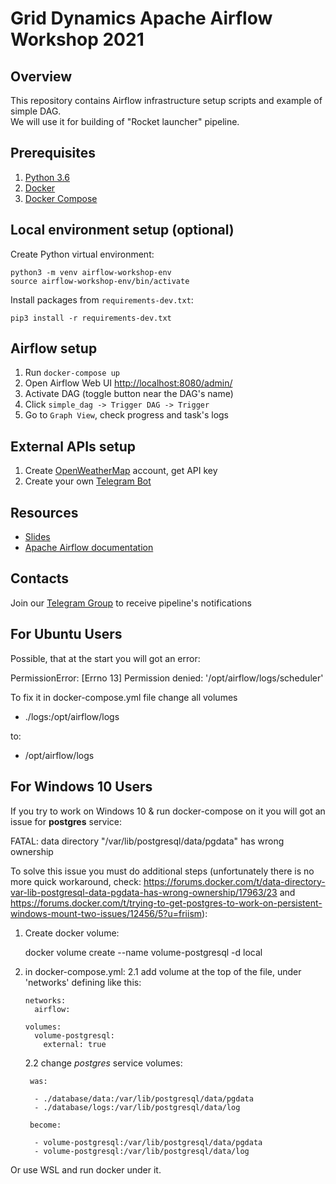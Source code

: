 # Grid Dynamics Apache Airflow Workshop 2021

## Overview
This repository contains Airflow infrastructure setup scripts and example of simple DAG.  
We will use it for building of "Rocket launcher" pipeline.

## Prerequisites
1. [Python 3.6](https://www.python.org/downloads/)
2. [Docker](https://www.docker.com/products/docker-desktop)
3. [Docker Compose](https://docs.docker.com/compose/install/)

## Local environment setup (optional)
Create Python virtual environment:
```
python3 -m venv airflow-workshop-env
source airflow-workshop-env/bin/activate
```

Install packages from `requirements-dev.txt`:
```
pip3 install -r requirements-dev.txt
```

## Airflow setup
1. Run `docker-compose up`
2. Open Airflow Web UI [http://localhost:8080/admin/](http://localhost:8080/admin/)
3. Activate DAG (toggle button near the DAG's name)
3. Click `simple_dag -> Trigger DAG -> Trigger`
4. Go to `Graph View`, check progress and task's logs

## External APIs setup
1. Create [OpenWeatherMap](https://openweathermap.org/appid) account, get API key
2. Create your own [Telegram Bot](https://core.telegram.org/bots#6-botfather)

## Resources
* [Slides](https://github.com/vladimirbaev/grid_dynamics_apache_airflow_workshop_2021/blob/master/slides/GD%20Airflow%20Workshop%202021.pdf)
* [Apache Airflow documentation](https://airflow.apache.org/docs/stable/)

## Contacts
Join our [Telegram Group](https://t.me/gd_airflow_workshop_2021) to receive pipeline's notifications

## For Ubuntu Users
Possible, that at the start you will got an error:

PermissionError: [Errno 13] Permission denied: '/opt/airflow/logs/scheduler'

To fix it in docker-compose.yml file change all volumes

  - ./logs:/opt/airflow/logs

to:

  - /opt/airflow/logs


## For Windows 10 Users
If you try to work on Windows 10 & run docker-compose on it you will got an issue for **postgres** service:

FATAL:  data directory "/var/lib/postgresql/data/pgdata" has wrong ownership

To solve this issue you must do additional steps (unfortunately there is no more quick workaround, check: https://forums.docker.com/t/data-directory-var-lib-postgresql-data-pgdata-has-wrong-ownership/17963/23 and https://forums.docker.com/t/trying-to-get-postgres-to-work-on-persistent-windows-mount-two-issues/12456/5?u=friism):

1. Create docker volume:

    docker volume create --name volume-postgresql -d local

2. in docker-compose.yml:
    2.1 add volume at the top of the file, under 'networks' defining like this:

    ``` 
    networks:
      airflow:

    volumes:
      volume-postgresql:
        external: true
    ```

    2.2 change *postgres* service volumes:

        was:  
    ```
      - ./database/data:/var/lib/postgresql/data/pgdata
      - ./database/logs:/var/lib/postgresql/data/log
    ```

        become:
    ```
      - volume-postgresql:/var/lib/postgresql/data/pgdata
      - volume-postgresql:/var/lib/postgresql/data/log
    ```

Or use WSL and run docker under it. 
